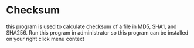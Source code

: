 # Checksum
this program is used to calculate checksum of a file in MD5, SHA1, and SHA256. Run this program in administrator so this program can be installed on your right click menu context